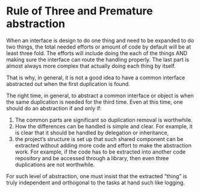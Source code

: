 # Rule of Three and Premature abstraction

When an interface is design to do one thing and need to be expanded to do two things, the total needed efforts or amount of code by default will be at least three fold.  The efforts will include doing the each of the things AND making sure the interface can route the handling properly.  The last part is almost always more complex that actually doing each thing by itself.

That is why, in general, it is not a good idea to have a common interface abstracted out when the first duplication is found.

The right time, in general, to abstract a common interface or object is when the same duplication is needed for the third time.  Even at this time, one should do an abstraction if and only if:

1. The common parts are significant so duplication removal is worthwhile.
2. How the differences can be handled is simple and clear.  For example, it is clear that it should be handled by delegation or inheritance, 
3. the project’s structure is set up that such shared component can be extracted without adding more code and effort to make the abstraction work. For example, if the code has to be extracted into another code repository and be accessed through a library, then even three duplications are not worthwhile.

 For such level of abstraction, one must insist that the extracted “thing” is truly independent and orthogonal to the tasks at hand such like logging.
